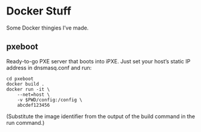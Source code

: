 # Docker Stuff
Some Docker thingies I’ve made.

## pxeboot
Ready-to-go PXE server that boots into iPXE. Just set your host’s static IP address in dnsmasq.conf and run:

```shell
cd pxeboot
docker build .
docker run -it \
	--net=host \
	-v $PWD/config:/config \
	abcdef123456
```

(Substitute the image identifier from the output of the build command in the run command.)
